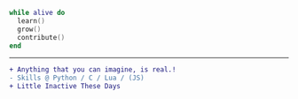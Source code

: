 ```lua
while alive do
  learn()
  grow()
  contribute()
end

```
----------
```diff
+ Anything that you can imagine, is real.!
- Skills @ Python / C / Lua / (JS)
+ Little Inactive These Days
```
